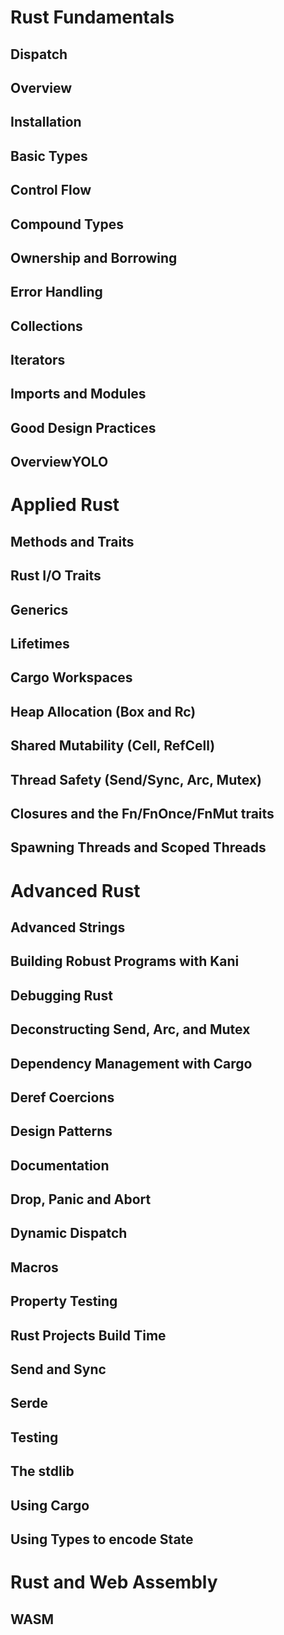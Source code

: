 # Rust Fundamentals
## Dispatch
## Overview
## Installation
## Basic Types
## Control Flow
## Compound Types
## Ownership and Borrowing
## Error Handling
## Collections
## Iterators
## Imports and Modules
## Good Design Practices
## OverviewYOLO

# Applied Rust
## Methods and Traits
## Rust I/O Traits
## Generics
## Lifetimes
## Cargo Workspaces
## Heap Allocation (Box and Rc)
## Shared Mutability (Cell, RefCell)
## Thread Safety (Send/Sync, Arc, Mutex)
## Closures and the Fn/FnOnce/FnMut traits
## Spawning Threads and Scoped Threads

# Advanced Rust
## Advanced Strings
## Building Robust Programs with Kani
## Debugging Rust
## Deconstructing Send, Arc, and Mutex
## Dependency Management with Cargo
## Deref Coercions
## Design Patterns
## Documentation
## Drop, Panic and Abort
## Dynamic Dispatch
## Macros
## Property Testing
## Rust Projects Build Time
## Send and Sync
## Serde
## Testing
## The stdlib
## Using Cargo
## Using Types to encode State

# Rust and Web Assembly
## WASM
